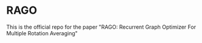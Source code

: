 # RAGO
This is the official repo for the  paper "RAGO: Recurrent Graph Optimizer For Multiple Rotation Averaging"
